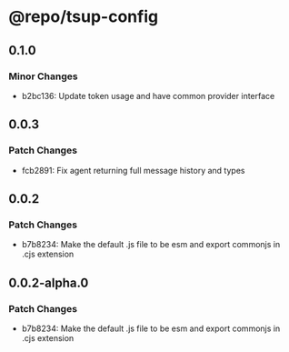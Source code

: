 # @repo/tsup-config

## 0.1.0

### Minor Changes

- b2bc136: Update token usage and have common provider interface

## 0.0.3

### Patch Changes

- fcb2891: Fix agent returning full message history and types

## 0.0.2

### Patch Changes

- b7b8234: Make the default .js file to be esm and export commonjs in .cjs extension

## 0.0.2-alpha.0

### Patch Changes

- b7b8234: Make the default .js file to be esm and export commonjs in .cjs extension
